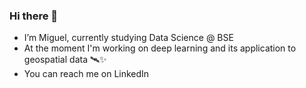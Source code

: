 ### Hi there 👋

- I’m Miguel, currently studying Data Science @ BSE
- At the moment I'm working on deep learning and its application to geospatial data 🛰️✨
- You can reach me on LinkedIn
